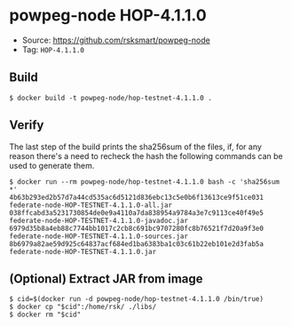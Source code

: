 # powpeg-node HOP-4.1.1.0

* Source: https://github.com/rsksmart/powpeg-node
* Tag: `HOP-4.1.1.0`

## Build

```
$ docker build -t powpeg-node/hop-testnet-4.1.1.0 .
```

## Verify

The last step of the build prints the sha256sum of the files, if, for any reason there's a need to recheck the hash the following commands can be used to generate them.

```
$ docker run --rm powpeg-node/hop-testnet-4.1.1.0 bash -c 'sha256sum *'
4b63b293ed2b57d7a44cd535ac6d5121d836ebc13c5e0b6f13613ce9f51ce031  federate-node-HOP-TESTNET-4.1.1.0-all.jar
038ffcabd3a5231730854de0e9a4110a7da838954a9784a3e7c9113ce40f49e5  federate-node-HOP-TESTNET-4.1.1.0-javadoc.jar
6979d35b8a4eb88c7744bb1017c2cb8c691bc9707280fc8b76521f7d20a9f3e0  federate-node-HOP-TESTNET-4.1.1.0-sources.jar
8b6979a82ae59d925c64837acf684ed1ba6383ba1c03c61b22eb101e2d3fab5a  federate-node-HOP-TESTNET-4.1.1.0.jar
```

## (Optional) Extract JAR from image

```
$ cid=$(docker run -d powpeg-node/hop-testnet-4.1.1.0 /bin/true)
$ docker cp "$cid":/home/rsk/ ./libs/
$ docker rm "$cid"
```

